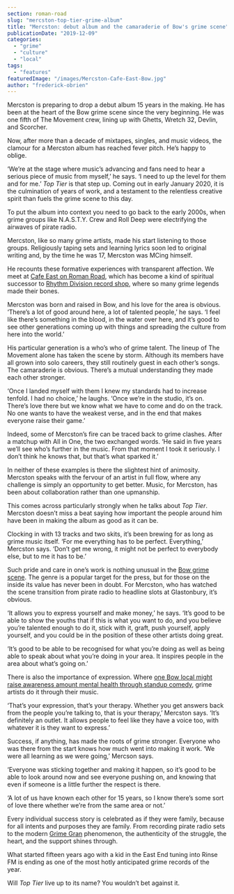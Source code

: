 ```yaml
---
section: roman-road
slug: "mercston-top-tier-grime-album"
title: "Mercston: debut album and the camaraderie of Bow's grime scene"
publicationDate: "2019-12-09"
categories: 
  - "grime"
  - "culture"
  - "local"
tags: 
  - "features"
featuredImage: "/images/Mercston-Cafe-East-Bow.jpg"
author: "frederick-obrien"
---
```


Mercston is preparing to drop a debut album 15 years in the making. He has been at the heart of the Bow grime scene since the very beginning. He was one fifth of The Movement crew, lining up with Ghetts, Wretch 32, Devlin, and Scorcher.

Now, after more than a decade of mixtapes, singles, and music videos, the clamour for a Mercston album has reached fever pitch. He’s happy to oblige. 

‘We’re at the stage where music’s advancing and fans need to hear a serious piece of music from myself,’ he says. ‘I need to up the level for them and for me.’ _Top Tier_ is that step up. Coming out in early January 2020, it is the culmination of years of work, and a testament to the relentless creative spirit than fuels the grime scene to this day.

To put the album into context you need to go back to the early 2000s, when grime groups like N.A.S.T.Y. Crew and Roll Deep were electrifying the airwaves of pirate radio.

Mercston, like so many grime artists, made his start listening to those groups. Religiously taping sets and learning lyrics soon led to original writing and, by the time he was 17, Mercston was MCing himself. 

He recounts these formative experiences with transparent affection. We meet at [Cafe East on Roman Road](https://romanroadlondon.com/cafe-east-roman-road-mustafa-has-interview/), which has become a kind of spiritual successor to [Rhythm Division record shop](https://romanroadlondon.com/rhythm-division-grime-record-shop-bow/), where so many grime legends made their bones. 

Mercston was born and raised in Bow, and his love for the area is obvious. ‘There’s a lot of good around here, a lot of talented people,’ he says. ‘I feel like there’s something in the blood, in the water over here, and it’s good to see other generations coming up with things and spreading the culture from here into the world.’

His particular generation is a who’s who of grime talent. The lineup of The Movement alone has taken the scene by storm. Although its members have all grown into solo careers, they still routinely guest in each other’s songs. The camaraderie is obvious. There’s a mutual understanding they made each other stronger.

‘Once I landed myself with them I knew my standards had to increase tenfold. I had no choice,’ he laughs. ‘Once we’re in the studio, it’s on. There’s love there but we know what we have to come and do on the track. No one wants to have the weakest verse, and in the end that makes everyone raise their game.’

Indeed, some of Mercston’s fire can be traced back to grime clashes. After a matchup with All in One, the two exchanged words. ‘He said in five years we’ll see who’s further in the music. From that moment I took it seriously. I don’t think he knows that, but that’s what sparked it.’

In neither of these examples is there the slightest hint of animosity. Mercston speaks with the fervour of an artist in full flow, where any challenge is simply an opportunity to get better. Music, for Mercston, has been about collaboration rather than one upmanship. 

This comes across particularly strongly when he talks about _Top Tier_. Mercston doesn’t miss a beat saying how important the people around him have been in making the album as good as it can be.

Clocking in with 13 tracks and two skits, it’s been brewing for as long as grime music itself. ‘For me everything has to be perfect. Everything,’ Mercston says. ‘Don’t get me wrong, it might not be perfect to everybody else, but to me it has to be.’

Such pride and care in one’s work is nothing unusual in the [Bow grime scene](https://romanroadlondon.com/famous-grime-music-figures-bow-e3-east-end-london/). The genre is a popular target for the press, but for those on the inside its value has never been in doubt. For Mercston, who has watched the scene transition from pirate radio to headline slots at Glastonbury, it’s obvious. 

‘It allows you to express yourself and make money,’ he says. ‘It’s good to be able to show the youths that if this is what you want to do, and you believe you’re talented enough to do it, stick with it, graft, push yourself, apply yourself, and you could be in the position of these other artists doing great.

‘It’s good to be able to be recognised for what you’re doing as well as being able to speak about what you’re doing in your area. It inspires people in the area about what’s going on.’

There is also the importance of expression. Where [one Bow local might raise awareness amount mental health through standup comedy,](https://romanroadlondon.com/marcus-tisson-dont-suffer-in-silence-mental-health/) grime artists do it through their music. 

‘That’s your expression, that’s your therapy. Whether you get answers back from the people you’re talking to, that is your therapy,’ Mercston says. ‘It’s definitely an outlet. It allows people to feel like they have a voice too, with whatever it is they want to express.’

Success, if anything, has made the roots of grime stronger. Everyone who was there from the start knows how much went into making it work. ‘We were all learning as we were going,’ Mercson says.

‘Everyone was sticking together and making it happen, so it’s good to be able to look around now and see everyone pushing on, and knowing that even if someone is a little further the respect is there.

‘A lot of us have known each other for 15 years, so I know there’s some sort of love there whether we’re from the same area or not.’

Every individual success story is celebrated as if they were family, because for all intents and purposes they are family. From recording pirate radio sets to the modern [Grime Gran](https://romanroadlondon.com/portrait-margie-keefe-grime-gran/) phenomenon, the authenticity of the struggle, the heart, and the support shines through. 

What started fifteen years ago with a kid in the East End tuning into Rinse FM is ending as one of the most hotly anticipated grime records of the year. 

Will _Top Tier_ live up to its name? You wouldn’t bet against it.

